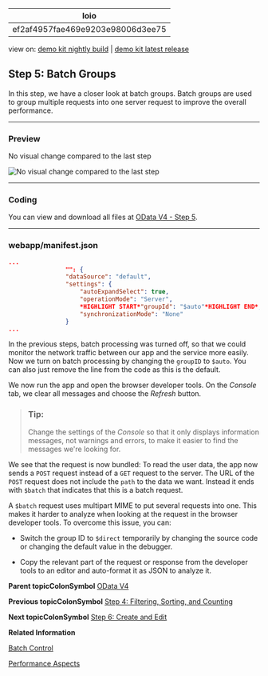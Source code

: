<!-- loioef2af4957fae469e9203e98006d3ee75 -->

| loio |
| -----|
| ef2af4957fae469e9203e98006d3ee75 |

<div id="loio">

view on: [demo kit nightly build](https://openui5nightly.hana.ondemand.com/#/topic/ef2af4957fae469e9203e98006d3ee75) | [demo kit latest release](https://openui5.hana.ondemand.com/#/topic/ef2af4957fae469e9203e98006d3ee75)</div>

## Step 5: Batch Groups

In this step, we have a closer look at batch groups. Batch groups are used to group multiple requests into one server request to improve the overall performance.

***

<a name="loioef2af4957fae469e9203e98006d3ee75__section_bt4_fxc_z1b"/>

### Preview

   
  
<a name="loioef2af4957fae469e9203e98006d3ee75__fig_klh_5kw_4cb"/>No visual change compared to the last step

 ![](loio3ac4fcc0ea714c7c9157b22cbca4db79_LowRes.png "No visual change compared to the last step") 

***

<a name="loioef2af4957fae469e9203e98006d3ee75__section_tsr_gxc_z1b"/>

### Coding

You can view and download all files at [OData V4 - Step 5](https://openui5.hana.ondemand.com/explored.html#/sample/sap.ui.core.tutorial.odatav4.05/preview).

***

<a name="loioef2af4957fae469e9203e98006d3ee75__section_pp2_mxc_z1b"/>

### webapp/manifest.json

``` json
...
				"": {
				"dataSource": "default",
				"settings": {
					"autoExpandSelect": true,
					"operationMode": "Server",
					*HIGHLIGHT START*"groupId": "$auto"*HIGHLIGHT END*,
					"synchronizationMode": "None"
				}
...
```

In the previous steps, batch processing was turned off, so that we could monitor the network traffic between our app and the service more easily. Now we turn on batch processing by changing the `groupID` to `$auto`. You can also just remove the line from the code as this is the default.

We now run the app and open the browser developer tools. On the *Console* tab, we clear all messages and choose the *Refresh* button.

> ### Tip:  
> Change the settings of the *Console* so that it only displays information messages, not warnings and errors, to make it easier to find the messages we're looking for.

We see that the request is now bundled: To read the user data, the app now sends a `POST` request instead of a `GET` request to the server. The URL of the `POST` request does not include the `path` to the data we want. Instead it ends with `$batch` that indicates that this is a batch request.

A `$batch` request uses multipart MIME to put several requests into one. This makes it harder to analyze when looking at the request in the browser developer tools. To overcome this issue, you can:

-   Switch the group ID to `$direct` temporarily by changing the source code or changing the default value in the debugger.

-   Copy the relevant part of the request or response from the developer tools to an editor and auto-format it as JSON to analyze it.


**Parent topicColonSymbol** [OData V4](OData_V4_bcdbde6.md "In this tutorial, we explore how features of OData V4 can be used in OpenUI5. We write a small app that consumes data from an OData V4 service to understand how to access, modify, aggregate, and filter data in an OData V4 model.")

**Previous topicColonSymbol** [Step 4: Filtering, Sorting, and Counting](Step_4_Filtering,_Sorting,_and_Counting_426ff31.md "In this step, we add features to filter, sort, and count the user data by using the OData V4 model API to apply OData system query options $filter, $orderby, and $count.")

**Next topicColonSymbol** [Step 6: Create and Edit](Step_6_Create_and_Edit_b4f1266.md "In this step, we will make it possible to create and edit (update) user data from the user interface and send the data to the back end.")

**Related Information**  


[Batch Control](Batch_Control_74142a3.md "OData V4 allows you to group multiple operations into a single HTTP request payload, as described in the official OData V4 specification Part 1, Batch Requests (see the link under Related Information for more details).")

[Performance Aspects](Performance_Aspects_5a0d286.md "The OData V4 model offers the features described below which influence performance.")

